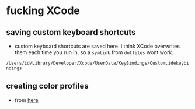 # fucking XCode

## saving custom keyboard shortcuts

- custom keyboard shortcuts are saved here. I think XCode overwrites them each
time you run in, so a `symlink` from `dotfiles` wont work.

`/Users/id/Library/Developer/Xcode/UserData/KeyBindings/Custom.idekeybindings`

## creating color profiles
- from [here](https://www.natashatherobot.com/xcode-color-palette/)
